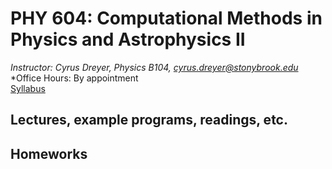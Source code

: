 # PHY 604: Computational Methods in Physics and Astrophysics II
*Instructor: Cyrus Dreyer, Physics B104, cyrus.dreyer@stonybrook.edu*  
*Office Hours: By appointment   
[Syllabus](./Teaching/Phys604_Fall2025/PHY604_Fall2025_Dreyer.pdf)

## Lectures, example programs, readings, etc.


## Homeworks

